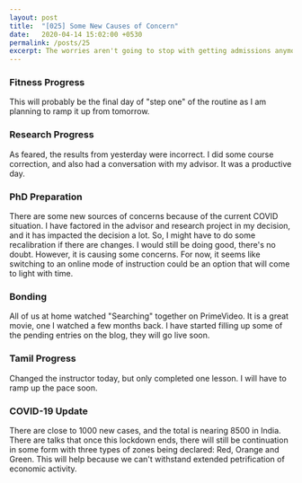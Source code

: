 ```yaml
---
layout: post
title:  "[025] Some New Causes of Concern"
date:   2020-04-14 15:02:00 +0530
permalink: /posts/25
excerpt: The worries aren't going to stop with getting admissions anymore.
---
```


### Fitness Progress
This will probably be the final day of "step one" of the routine as I am planning to ramp it up from tomorrow.

### Research Progress
As feared, the results from yesterday were incorrect. I did some course correction, and also had a conversation with my advisor. It was a productive day.

### PhD Preparation
There are some new sources of concerns because of the current COVID situation. I have factored in the advisor and research project in my decision, and it has impacted the decision a lot. So, I might have to do some recalibration if there are changes. I would still be doing good, there's no doubt. However, it is causing some concerns. For now, it seems like switching to an online mode of instruction could be an option that will come to light with time.

### Bonding
All of us at home watched "Searching" together on PrimeVideo. It is a great movie, one I watched a few months back. I have started filling up some of the pending entries on the blog, they will go live soon.

### Tamil Progress
Changed the instructor today, but only completed one lesson. I will have to ramp up the pace soon.

### COVID-19 Update
There are close to 1000 new cases, and the total is nearing 8500 in India. There are talks that once this lockdown ends, there will still be continuation in some form with three types of zones being declared: Red, Orange and Green. This will help because we can't withstand extended petrification of economic activity.

